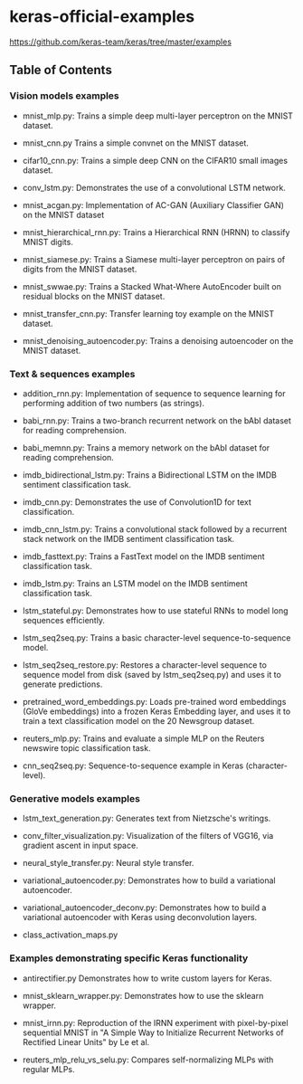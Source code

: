 # keras-official-examples

https://github.com/keras-team/keras/tree/master/examples

## Table of Contents

### Vision models examples

- mnist_mlp.py: Trains a simple deep multi-layer perceptron on the MNIST dataset.

- mnist_cnn.py Trains a simple convnet on the MNIST dataset.

- cifar10_cnn.py: Trains a simple deep CNN on the CIFAR10 small images dataset.

- conv_lstm.py: Demonstrates the use of a convolutional LSTM network.

- mnist_acgan.py: Implementation of AC-GAN (Auxiliary Classifier GAN) on the MNIST dataset

- mnist_hierarchical_rnn.py: Trains a Hierarchical RNN (HRNN) to classify MNIST digits.

- mnist_siamese.py: Trains a Siamese multi-layer perceptron on pairs of digits from the MNIST dataset.

- mnist_swwae.py: Trains a Stacked What-Where AutoEncoder built on residual blocks on the MNIST dataset.

- mnist_transfer_cnn.py: Transfer learning toy example on the MNIST dataset.

- mnist_denoising_autoencoder.py: Trains a denoising autoencoder on the MNIST dataset.

### Text & sequences examples

- addition_rnn.py: Implementation of sequence to sequence learning for performing addition of two numbers (as strings).

- babi_rnn.py: Trains a two-branch recurrent network on the bAbI dataset for reading comprehension.

- babi_memnn.py: Trains a memory network on the bAbI dataset for reading comprehension.

- imdb_bidirectional_lstm.py: Trains a Bidirectional LSTM on the IMDB sentiment classification task.

- imdb_cnn.py: Demonstrates the use of Convolution1D for text classification.

- imdb_cnn_lstm.py: Trains a convolutional stack followed by a recurrent stack network on the IMDB sentiment classification task.

- imdb_fasttext.py: Trains a FastText model on the IMDB sentiment classification task.

- imdb_lstm.py: Trains an LSTM model on the IMDB sentiment classification task.

- lstm_stateful.py: Demonstrates how to use stateful RNNs to model long sequences efficiently.

- lstm_seq2seq.py: Trains a basic character-level sequence-to-sequence model.

- lstm_seq2seq_restore.py: Restores a character-level sequence to sequence model from disk (saved by lstm_seq2seq.py) and uses it to generate predictions.

- pretrained_word_embeddings.py: Loads pre-trained word embeddings (GloVe embeddings) into a frozen Keras Embedding layer, and uses it to train a text classification model on the 20 Newsgroup dataset.

- reuters_mlp.py: Trains and evaluate a simple MLP on the Reuters newswire topic classification task.

- cnn_seq2seq.py: Sequence-to-sequence example in Keras (character-level).

### Generative models examples

- lstm_text_generation.py: Generates text from Nietzsche's writings.

- conv_filter_visualization.py: Visualization of the filters of VGG16, via gradient ascent in input space.

- neural_style_transfer.py: Neural style transfer.

- variational_autoencoder.py: Demonstrates how to build a variational autoencoder.

- variational_autoencoder_deconv.py: Demonstrates how to build a variational autoencoder with Keras using deconvolution layers.

- class_activation_maps.py

### Examples demonstrating specific Keras functionality

- antirectifier.py Demonstrates how to write custom layers for Keras.

- mnist_sklearn_wrapper.py: Demonstrates how to use the sklearn wrapper.

- mnist_irnn.py: Reproduction of the IRNN experiment with pixel-by-pixel sequential MNIST in "A Simple Way to Initialize Recurrent Networks of Rectified Linear Units" by Le et al.

- reuters_mlp_relu_vs_selu.py: Compares self-normalizing MLPs with regular MLPs.
